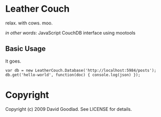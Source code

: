 # Leather Couch

relax. with cows. moo.

_in other words_: JavaScript CouchDB interface using mootools

## Basic Usage

It goes.

    var db = new LeatherCouch.Database('http://localhost:5984/posts');
    db.get('hello-world', function(doc) { console.log(json) });

# Copyright

Copyright (c) 2009 David Goodlad. See LICENSE for details.
